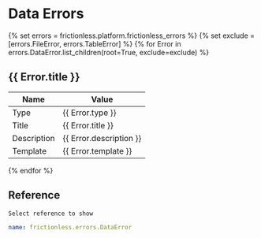 # Data Errors

{% set errors = frictionless.platform.frictionless_errors %}
{% set exclude = [errors.FileError, errors.TableError] %}
{% for Error in errors.DataError.list_children(root=True, exclude=exclude) %}
## {{ Error.title }}

| Name        | Value                      |
| ----------- | -------------------------- |
| Type        | {{ Error.type }}           |
| Title       | {{ Error.title }}          |
| Description | {{ Error.description }}    |
| Template    | {{ Error.template }}       |
{% endfor %}

## Reference

```markdown tabs=Select
Select reference to show
```

```yaml reference tabs=DataError
name: frictionless.errors.DataError
```
